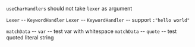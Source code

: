 `useCharHandlers` should not take `lexer` as argument

`Lexer` -- `KeywordHandler`
`Lexer` -- `KeywordHandler` -- support `:"hello world"`

`matchData` -- `var` -- test var with whitespace
`matchData` -- `quote` -- test quoted literal string
